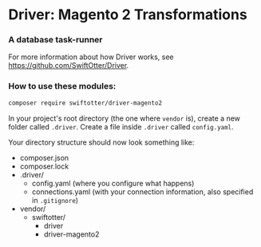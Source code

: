 # Driver: Magento 2 Transformations
### A database task-runner

For more information about how Driver works, see https://github.com/SwiftOtter/Driver.

### How to use these modules:

```bash
composer require swiftotter/driver-magento2
```

In your project's root directory (the one where `vendor` is), create a new
folder called `.driver`. Create a file inside `.driver` called `config.yaml`.

Your directory structure should now look something like:

* composer.json
* composer.lock
* .driver/
    * config.yaml (where you configure what happens)
    * connections.yaml (with your connection information, also specified in `.gitignore`)
* vendor/
    * swiftotter/
        * driver
        * driver-magento2
